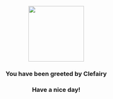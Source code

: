 <p align="center">
    <img src="https://raw.githubusercontent.com/PokeAPI/sprites/master/sprites/pokemon/35.png" width="150" height="150">
</p>
<h3 align="center">You have been greeted by  <b>Clefairy</b></h3>
<h3 align="center">Have a nice day!</h3>
